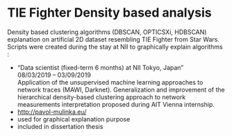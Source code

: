 # TIE Fighter Density based analysis
 
Density based clustering algorithms (DBSCAN, OPTICSXi, HDBSCAN) explanation on artificial 2D dataset resembling TIE Fighter from Star Wars. Scripts were created during the stay at NII to graphically explain algorithms :

 * “Data scientist (fixed-term 6 months) at NII Tokyo, Japan”  
08/03/2019 – 03/09/2019  
Application of the unsupervised machine learning approaches to network traces (MAWI, Darknet). Generalization and improvement of the hierarchical density-based clustering approach to network measurements interpretation proposed during AIT Vienna internship.
 * http://pavol-mulinka.eu/  
 * used for graphical explanation purpose
 * included in dissertation thesis
